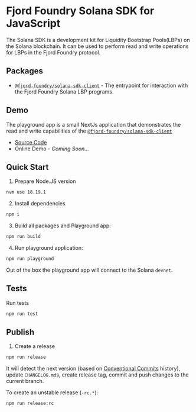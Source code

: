 # Fjord Foundry Solana SDK for JavaScript

The Solana SDK is a development kit for Liquidity Bootstrap Pools(LBPs) on the Solana blockchain. It can be used to perform read and write operations for LBPs in the Fjord Foundry protocol.

## Packages

- [`@fjord-foundry/solana-sdk-client`](packages/client/README.md) - The entrypoint for interaction with the Fjord Foundry Solana LBP programs.

## Demo

The playground app is a small NextJs application that demonstrates the read and write capabilities of the [`@fjord-foundry/solana-sdk-client`](packages/client/README.md)

- [Source Code](playground)
- Online Demo - *Coming Soon...*

## Quick Start

1. Prepare Node.JS version

  ```bash
  nvm use 18.19.1
  ```

2. Install dependencies

  ```bash
  npm i
  ```

3. Build all packages and Playground app:

  ```bash
  npm run build
  ```

4. Run playground application:

  ```bash
  npm run playground
  ```

  Out of the box the playground app will connect to the Solana `devnet`.

## Tests

Run tests

```bash
npm run test
```

## Publish

1. Create a release

  ```bash
  npm run release
  ```

  It will detect the next version (based on [Conventional Commits](https://www.conventionalcommits.org/) history), update `CHANGELOG.md`s, create release tag, commit and push changes to the current branch.

  To create an unstable release (`-rc.*`):

  ```bash
  npm run release:rc
  ```
  